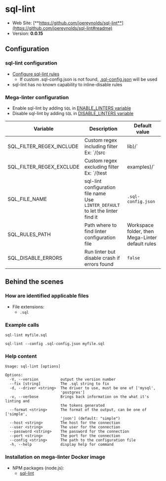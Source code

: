 <!-- markdownlint-disable MD033 MD041 -->
<!-- Generated by .automation/build.py, please do not update manually -->
# sql-lint

- Web Site: [**https://github.com/joereynolds/sql-lint**](https://github.com/joereynolds/sql-lint#readme)
- Version: **0.0.15**

## Configuration

### sql-lint configuration

- [Configure sql-lint rules](https://sql-lint.readthedocs.io/en/latest/files/configuration.html)
  - If custom .sql-config.json is not found, [.sql-config.json](https://github.com/nvuillam/mega-linter/tree/master/TEMPLATES/.sql-config.json) will be used
- sql-lint has no known capability to inline-disable rules

### Mega-linter configuration

- Enable sql-lint by adding `SQL` in [ENABLE_LINTERS variable](https://github.com/nvuillam/mega-linter#activation-and-deactivation)
- Disable sql-lint by adding `SQL` in [DISABLE_LINTERS variable](https://github.com/nvuillam/mega-linter#activation-and-deactivation)

| Variable | Description | Default value |
| ----------------- | -------------- | -------------- |
| SQL_FILTER_REGEX_INCLUDE | Custom regex including filter<br/>Ex: `\/(src|lib)\/` |  |
| SQL_FILTER_REGEX_EXCLUDE | Custom regex excluding filter<br/>Ex: `\/(test|examples)\/` |  |
| SQL_FILE_NAME | sql-lint configuration file name</br>Use `LINTER_DEFAULT` to let the linter find it | `.sql-config.json` |
| SQL_RULES_PATH | Path where to find linter configuration file | Workspace folder, then Mega-Linter default rules |
| SQL_DISABLE_ERRORS | Run linter but disable crash if errors found | `false` |

## Behind the scenes

### How are identified applicable files

- File extensions:
  - `.sql`


### Example calls

```shell
sql-lint myfile.sql
```

```shell
sql-lint --config .sql-config.json myfile.sql
```


### Help content

```shell
Usage: sql-lint [options]

Options:
  -V, --version          output the version number
  --fix [string]         The .sql string to fix
  -d, --driver <string>  The driver to use, must be one of ['mysql',
                         'postgres']
  -v, --verbose          Brings back information on the what it's linting and
                         the tokens generated
  --format <string>      The format of the output, can be one of ['simple',
                         'json'] (default: "simple")
  --host <string>        The host for the connection
  --user <string>        The user for the connection
  --password <string>    The password for the connection
  --port <string>        The port for the connection
  --config <string>      The path to the configuration file
  -h, --help             display help for command

```

### Installation on mega-linter Docker image

- NPM packages (node.js):
  - [sql-lint](https://www.npmjs.com/package/sql-lint)
